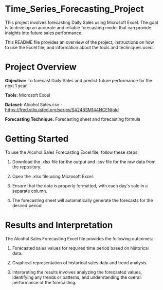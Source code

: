 # Time_Series_Forecasting_Project

This project involves forecasting Daily Sales using Microsoft Excel. The goal is to develop an accurate and reliable forecasting model that can provide insights into future sales performance. 

This README file provides an overview of the project, instructions on how to use the Excel file, and information about the tools and techniques used.

# **Project Overview**

**Objective:** To forecast Daily Sales and predict future performance for the next 1 year.

**Tools:** Microsoft Excel

**Dataset:** Alcohol Sales.csv - https://fred.stlouisfed.org/series/S4248SM144NCEN(old

**Forecasting Technique:** Forecasting sheet and forecasting formula

# **Getting Started**

To use the Alcohol Sales Forecasting Excel file, follow these steps:

1. Download the .xlsx file for the output and .csv file for the raw data from the repository.

2. Open the .xlsx file using Microsoft Excel.

3. Ensure that the data is properly formatted, with each day's sale in a separate column.

4. The forecasting sheet will automatically generate the forecasts for the desired period.

# **Results and Interpretation**

The Alcohol Sales Forecasting Excel file provides the following outcomes:

1. Forecasted sales values for required time period based on historical data.

2. Graphical representation of historical sales data and trend analysis.

3. Interpreting the results involves analyzing the forecasted values, identifying any trends or patterns, and understanding the overall performance of the forecasting.
